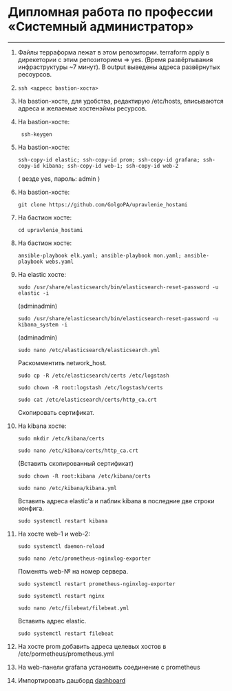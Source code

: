 # Дипломная работа по профессии «Системный администратор»

---

1. Файлы терраформа лежат в этом репозитории. terraform apply в дирекетории с этим репозиторием => yes. (Время развёртывания инфраструктуры ~7 минут). В output выведены адреса развёрнутых ресоурсов.
2. ```
   ssh <адресс bastion-хоста>
   ```
3. На bastion-хосте, для удобства, редактирую /etc/hosts, вписываются адреса и желаемые хостенэймы ресурсов.
4. На bastion-хосте:
   ```
    ssh-keygen
   ```
5. На bastion-хосте:
   ```
   ssh-copy-id elastic; ssh-copy-id prom; ssh-copy-id grafana; ssh-copy-id kibana; ssh-copy-id web-1; ssh-copy-id web-2
   ```
   ( везде yes, пароль: admin )
6. На bastion-хосте:
   ```
   git clone https://github.com/GolgoPA/upravlenie_hostami
   ```
7. На бастион хосте:
   ```
   cd upravlenie_hostami
   ```
8. На бастион хосте:
   ```
   ansible-playbook elk.yaml; ansible-playbook mon.yaml; ansible-playbook webs.yaml
   ```
9. На elastic хосте:
   ```
   sudo /usr/share/elasticsearch/bin/elasticsearch-reset-password -u elastic -i
   ```
   (adminadmin)

   ```
   sudo /usr/share/elasticsearch/bin/elasticsearch-reset-password -u kibana_system -i
   ```
   (adminadmin)

   ```
   sudo nano /etc/elasticsearch/elasticsearch.yml 
   ```
   Раскомментить network_host.

   ```
   sudo cp -R /etc/elasticsearch/certs /etc/logstash
   ```

   ```
   sudo chown -R root:logstash /etc/logstash/certs
   ```

   ```
   sudo cat /etc/elasticsearch/certs/http_ca.crt
   ```
   Скопировать сертификат.

11. На kibana хосте:
    ```
    sudo mkdir /etc/kibana/certs
    ```

    ```
    sudo nano /etc/kibana/certs/http_ca.crt
    ```
    (Вставить скопированный сертификат)

    ```
    sudo chown -R root:kibana /etc/kibana/certs
    ```

    ```
    sudo nano /etc/kibana/kibana.yml
    ```
    Вставить адреса elastic'a и паблик kibana в последние две строки конфига.

    ```
    sudo systemctl restart kibana
    ```
12. На хосте web-1 и web-2:

    ```
    sudo systemctl daemon-reload
    ```

    ```
    sudo nano /etc/prometheus-nginxlog-exporter
    ```
    Поменять web-№ на номер сервера.

    ```
    sudo systemctl restart prometheus-nginxlog-exporter
    ```

    ```
    sudo systemctl restart nginx
    ```

    ```
    sudo nano /etc/filebeat/filebeat.yml
    ```
    Вставить адрес elastic.

    ```
    sudo systemctl restart filebeat
    ```

    
14. На хосте prom добавить адреса целевых хостов  в /etc/pormetheus/prometheus.yml
15. На web-панели grafana установить соединение с prometheus
16. Импортировать дашборд [dashboard](https://grafana.com/grafana/dashboards/1860-node-exporter-full/)

